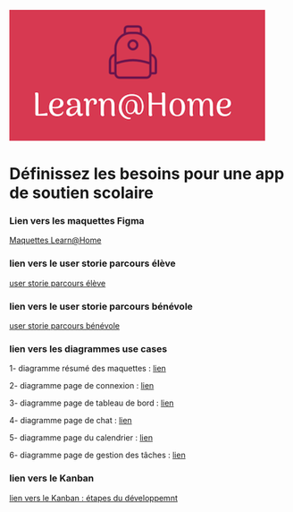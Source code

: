 ![logo](https://github.com/mintoug/anissamandhouj-10-11032011/blob/main/Capture%20d%E2%80%99%C3%A9cran%20(136).png)       

# Définissez les besoins pour une app de soutien scolaire

### Lien vers les maquettes Figma

[Maquettes Learn@Home](https://www.figma.com/file/hqjVwLUyAx4EtOWz4RNWdh/Learn%40Home?node-id=14%3A2"Learn@Home")

### lien vers le user storie parcours élève
[user storie parcours élève](https://github.com/mintoug/anissamandhouj-10-11032011/blob/main/USER%20STORIES%20-%20ELEVE.pdf)
### lien vers le user storie parcours bénévole
[user storie parcours bénévole](https://github.com/mintoug/anissamandhouj-10-11032011/blob/main/USER%20STORIES%20BENEVOLE.pdf)
### lien vers les diagrammes use cases

   1- diagramme résumé des maquettes : [lien](https://github.com/mintoug/anissamandhouj-10-11032011/blob/main/use%20cases/diagramme%20g%C3%A9n%C3%A9ral%20-%20r%C3%A9sum%C3%A9%20g%C3%A9n%C3%A9ral%20%20des%20maquettes.jpeg)
   
   2- diagramme page de connexion : [lien](https://github.com/mintoug/anissamandhouj-10-11032011/blob/main/use%20cases/diagramme%20g%C3%A9n%C3%A9ral%20-%20page%20connexion.jpeg)
   
   3- diagramme page de tableau de bord : [lien](https://github.com/mintoug/anissamandhouj-10-11032011/blob/main/use%20cases/diagramme%20g%C3%A9n%C3%A9ral%20-%20page%20dashboard.jpeg)
   
   4- diagramme page de chat : [lien](https://github.com/mintoug/anissamandhouj-10-11032011/blob/main/use%20cases/diagramme%20g%C3%A9n%C3%A9ral%20-%20page%20chat.jpeg)
   
   5- diagramme page du calendrier : [lien](https://github.com/mintoug/anissamandhouj-10-11032011/blob/main/use%20cases/diagramme%20g%C3%A9n%C3%A9ral%20-%20page%20calendrier.jpeg)
   
   6- diagramme page de gestion des tâches : [lien](https://github.com/mintoug/anissamandhouj-10-11032011/blob/main/use%20cases/diagramme%20g%C3%A9n%C3%A9ral%20-%20gestion%20des%20t%C3%A2ches.jpeg)
   
   
   ###  lien vers le Kanban
   [lien vers le Kanban : étapes du développemnt](https://www.notion.so/5eb25891757f46c89c184872aca49fc7?v=bcbed2567bdd42a9a4757fc1134f2642)
